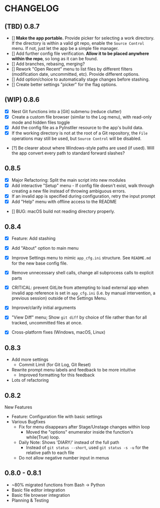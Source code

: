 # CHANGELOG

## (TBD) 0.8.7

- [] **Make the app portable.** Provide picker for selecting a work directory. If the directory is within a valid git repo, enable the `Source Control` menu. If not, just let the app be a simple file manager.
- [] Add further config file verification. **Allow it to be placed anywhere within the repo**, so long as it can be found.
- [] Add branches, rebasing, merging?
- [] Rework "Open Recent" menu to list files by different filters (modification date, uncommitted, etc). Provide different options.
- [] Add option/choice to automatically stage changes before stashing.
- [] Create better settings "picker" for the flag options.

## (WIP) 0.8.6

- [x] Nest Git functions into a [Git] submenu (reduce clutter)
- [x] Create a custom file browser (similar to the Log menu), with read-only mode and hidden files toggle
- [x] Add the config file as a PyInstller resource to the app's build data.
- [x] If the working directory is not at the root of a Git repository, the `File` operations may still be used, but `Source Control` will be disabled.  

- [?] Be clearer about where Windows-style paths are used (if used). Will the app convert every path to standard forward slashes?

## 0.8.5

- [x] Major Refactoring: Split the main script into new modules
- [x] Add interactive "Setup" menu - If config file doesn't exist, walk through creating a new file instead of throwing ambiguous errors.
- [x] If an invalid app is specified during configuration, retry the input prompt
- [x] Add "Help" menu with offline access to the README
- [] BUG: macOS build not reading directory properly.

## 0.8.4

- [x] Feature: Add stashing
- [x] Add "About" option to main menu
- [x] Improve Settings menu to mimic `app_cfg.ini` structure. See `README.md` for the new base config file.
- [x] Remove unnecessary shell calls, change all subprocess calls to explicit parts
- [x] CRITICAL: prevent GitLite from attempting to load external app when invalid app reference is set in `app_cfg.ini` (i.e. by manual intervention, a previous session) outside of the Settings Menu.
- [x] Improve/clarify initial arguments
- [x] "View Diff" menu; Show `git diff` by choice of file rather than for all tracked, uncommitted files at once.

- [x] Cross-platform fixes (Windows, macOS, Linux)

## 0.8.3

- Add more settings
  - Commit Limit (for Git Log, Git Reset)
- Rewrite prompt menu labels and feedback to be more intuitive
  - Improved formatting for this feedback
- Lots of refactoring

## 0.8.2

New Features

- Feature: Configuration file with basic settings
- Various Bugfixes
  - Fix for menu disappears after Stage/Unstage changes within loop
    - Moved the "options" enumerator inside the function's while(True) loop.
  - Daily Note: Shows 'DIARY/' instead of the full path
    - Instead of `git status --short`, used `git status -s -u` for the relative path to each file
  - Do not allow negative number input in menus

## 0.8.0 - 0.8.1

- ~80% migrated functions from Bash -> Python
- Basic file editor integration
- Basic file browser integration
- Planning & Testing
